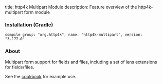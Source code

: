 title: http4k Multipart Module
description: Feature overview of the http4k-multipart form module

### Installation (Gradle)
```compile group: "org.http4k", name: "http4k-multipart", version: "3.177.0"```

### About

Multipart form support for fields and files, including a set of lens extensions for fields/files.

See the [cookbook](/cookbook/multipart_forms/) for example use.
